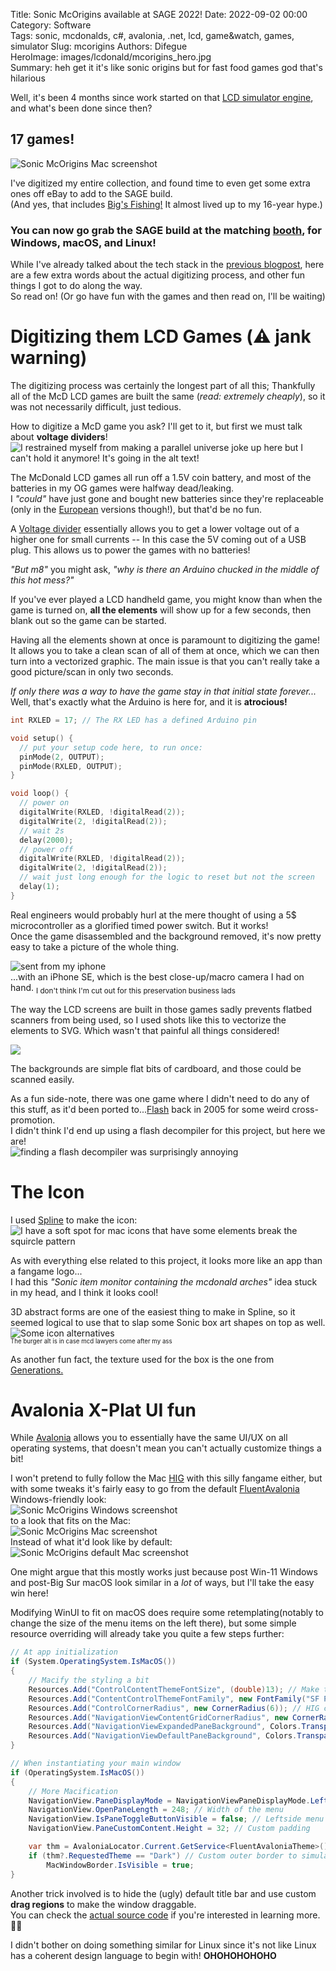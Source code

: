 Title: Sonic McOrigins available at SAGE 2022!
Date: 2022-09-02 00:00  
Category: Software  
Tags: sonic, mcdonalds, c#, avalonia, .net, lcd, game&watch, games, simulator
Slug: mcorigins
Authors: Difegue  
HeroImage: images/lcdonald/mcorigins_hero.jpg  
Summary: heh get it it's like sonic origins but for fast food games god that's hilarious 

Well, it's been 4 months since work started on that [LCD simulator engine](./lcdonald), and what's been done since then?  

## 17 games! 

![Sonic McOrigins Mac screenshot]({static}/images/lcdonald/lcdmain.png)  

I've digitized my entire collection, and found time to even get some extra ones off eBay to add to the SAGE build.  
(And yes, that includes [Big's Fishing!](https://twitter.com/Difegue/status/1547953057660514304?s=20&t=hV9EoNuuFeQgdZ-T8SvxRg) It almost lived up to my 16-year hype.)  

### You can now go grab the SAGE build at the matching [booth](https://sonicfangameshq.com/forums/showcase/sonic-mcorigins.1352/), for Windows, macOS, and Linux!  

While I've already talked about the tech stack in the [previous blogpost](./lcdonald.html), here are a few extra words about the actual digitizing process, and other fun things I got to do along the way.  
So read on! (Or go have fun with the games and then read on, I'll be waiting)  

# Digitizing them LCD Games (⚠️ jank warning)

The digitizing process was certainly the longest part of all this; Thankfully all of the McD LCD games are built the same (*read: extremely cheaply*), so it was not necessarily difficult, just tedious.

How to digitize a McD game you ask? I'll get to it, but first we must talk about **voltage dividers**!  
![I restrained myself from making a parallel universe joke up here but I can't hold it anymore! It's going in the alt text!]({static}/images/lcdonald/divider.jpg)  

The McDonald LCD games all run off a 1.5V coin battery, and most of the batteries in my OG games were halfway dead/leaking.  
I _"could"_ have just gone and bought new batteries since they're replaceable (only in the [European](https://twitter.com/Difegue/status/1557107418810777600?s=20&t=hV9EoNuuFeQgdZ-T8SvxRg) versions though!), but that'd be no fun.  

A [Voltage divider](https://electronics.stackexchange.com/questions/214200/converting-3-3v-to-1-2v) essentially allows you to get a lower voltage out of a higher one for small currents -- In this case the 5V coming out of a USB plug. This allows us to power the games with no batteries!  

*"But m8"* you might ask, *"why is there an Arduino chucked in the middle of this hot mess?"*  

If you've ever played a LCD handheld game, you might know than when the game is turned on, **all the elements** will show up for a few seconds, then blank out so the game can be started.  

Having all the elements shown at once is paramount to digitizing the game!  
It allows you to take a clean scan of all of them at once, which we can then turn into a vectorized graphic. The main issue is that you can't really take a good picture/scan in only two seconds.  

_If only there was a way to have the game stay in that initial state forever..._  
Well, that's exactly what the Arduino is here for, and it is **atrocious!**  

```c
int RXLED = 17; // The RX LED has a defined Arduino pin

void setup() {
  // put your setup code here, to run once:
  pinMode(2, OUTPUT);
  pinMode(RXLED, OUTPUT); 
}

void loop() {
  // power on
  digitalWrite(RXLED, !digitalRead(2));
  digitalWrite(2, !digitalRead(2));
  // wait 2s
  delay(2000);
  // power off
  digitalWrite(RXLED, !digitalRead(2));
  digitalWrite(2, !digitalRead(2));
  // wait just long enough for the logic to reset but not the screen
  delay(1);
}
```  

Real engineers would probably hurl at the mere thought of using a 5$ microcontroller as a glorified timed power switch. But it works!  
Once the game disassembled and the background removed, it's now pretty easy to take a picture of the whole thing.  

![sent from my iphone]({static}/images/lcdonald/se_closeup.jpg)  
...with an iPhone SE, which is the best close-up/macro camera I had on hand. <sub>I don't think I'm cut out for this preservation business lads</sub>  

The way the LCD screens are built in those games sadly prevents flatbed scanners from being used, so I used shots like this to vectorize the elements to SVG. Which wasn't that painful all things considered!  

<img src="{static}/images/lcdonald/bfishing.svg"/>  

The backgrounds are simple flat bits of cardboard, and those could be scanned easily.  

As a fun side-note, there was one game where I didn't need to do any of this stuff, as it'd been ported to...[Flash](https://www.youtube.com/watch?v=jhkwLN6PUss) back in 2005 for some weird cross-promotion.  
I didn't think I'd end up using a flash decompiler for this project, but here we are!  
![finding a flash decompiler was surprisingly annoying]({static}/images/lcdonald/flashdecomp.jpg)  

# The Icon

I used [Spline](https://spline.design/) to make the icon:  
![I have a soft spot for mac icons that have some elements break the squircle pattern]({static}/theme/img/mcd.png)  

As with everything else related to this project, it looks more like an app than a fangame logo...  
I had this _"Sonic item monitor containing the mcdonald arches"_ idea stuck in my head, and I think it looks cool!  

3D abstract forms are one of the easiest thing to make in Spline, so it seemed logical to use that to slap some Sonic box art shapes on top as well.  
![Some icon alternatives]({static}/images/lcdonald/icons.jpg)  
<sub><sup>The burger alt is in case mcd lawyers come after my ass</sup></sub>  

As another fun fact, the texture used for the box is the one from [Generations.](https://www.models-resource.com/pc_computer/sonicgenerations/model/12800/)

# Avalonia X-Plat UI fun

While [Avalonia](http://avaloniaui.net) allows you to essentially have the same UI/UX on all operating systems, that doesn't mean you can't actually customize things a bit!

I won't pretend to fully follow the Mac [HIG](https://developer.apple.com/design/human-interface-guidelines/macos/) with this silly fangame either, but with some tweaks it's fairly easy to go from the default [FluentAvalonia](https://github.com/amwx/FluentAvalonia) Windows-friendly look:  
![Sonic McOrigins Windows screenshot]({static}/images/lcdonald/win.jpg)  
to a look that fits on the Mac:  
![Sonic McOrigins Mac screenshot]({static}/images/lcdonald/mac.png)  
Instead of what it'd look like by default:  
![Sonic McOrigins default Mac screenshot]({static}/images/lcdonald/mac_old.jpg)  

One might argue that this mostly works just because post Win-11 Windows and post-Big Sur macOS look similar in a _lot_ of ways, but I'll take the easy win here!  

Modifying WinUI to fit on macOS does require some retemplating(notably to change the size of the menu items on the left there), but some simple resource overriding will already take you quite a few steps further:  
```csharp
// At app initialization
if (System.OperatingSystem.IsMacOS())
{
	// Macify the styling a bit
	Resources.Add("ControlContentThemeFontSize", (double)13); // Make the font size smaller
	Resources.Add("ContentControlThemeFontFamily", new FontFamily("SF Pro Text")); // Forbidden Apple font
	Resources.Add("ControlCornerRadius", new CornerRadius(6)); // HIG corner radius
	Resources.Add("NavigationViewContentGridCornerRadius", new CornerRadius(0)); // Remove the navview corner radius so it looks like a straight line instead
	Resources.Add("NavigationViewExpandedPaneBackground", Colors.Transparent);
	Resources.Add("NavigationViewDefaultPaneBackground", Colors.Transparent);
}

// When instantiating your main window
if (OperatingSystem.IsMacOS())
{
	// More Macification
	NavigationView.PaneDisplayMode = NavigationViewPaneDisplayMode.Left;
	NavigationView.OpenPaneLength = 248; // Width of the menu
	NavigationView.IsPaneToggleButtonVisible = false; // Leftside menu is always open
	NavigationView.PaneCustomContent.Height = 32; // Custom padding 

	var thm = AvaloniaLocator.Current.GetService<FluentAvaloniaTheme>();
	if (thm?.RequestedTheme == "Dark") // Custom outer border to simulate macOS' dark theme window decoration -- Add this in XAML yourself!
		MacWindowBorder.IsVisible = true;
}
```

Another trick involved is to hide the (ugly) default title bar and use custom **drag regions** to make the window draggable.  
You can check the [actual source code](https://github.com/Difegue/LCDonald) if you're interested in learning more. 🧑‍💻  

I didn't bother on doing something similar for Linux since it's not like Linux has a coherent design language to begin with! **OHOHOHOHOHO**  